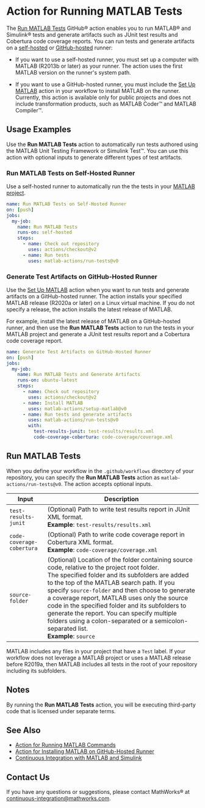 # Action for Running MATLAB Tests

The [Run MATLAB Tests](#run-matlab-tests) GitHub&reg; action enables you to run MATLAB&reg; and Simulink&reg; tests and generate artifacts such as JUnit test results and Cobertura code coverage reports. You can run tests and generate artifacts on a [self-hosted](https://docs.github.com/en/free-pro-team@latest/actions/hosting-your-own-runners/about-self-hosted-runners) or [GitHub-hosted](https://docs.github.com/en/free-pro-team@latest/actions/reference/specifications-for-github-hosted-runners) runner:

- If you want to use a self-hosted runner, you must set up a computer with MATLAB (R2013b or later) as your runner. The action uses the first MATLAB version on the runner's system path.

- If you want to use a GitHub-hosted runner, you must include the [Set Up MATLAB](https://github.com/matlab-actions/setup-matlab/) action in your workflow to install MATLAB on the runner. Currently, this action is available only for public projects and does not include transformation products, such as MATLAB Coder&trade; and MATLAB Compiler&trade;.

## Usage Examples
Use the **Run MATLAB Tests** action to automatically run tests authored using the MATLAB Unit Testing Framework or Simulink Test&trade;. You can use this action with optional inputs to generate different types of test artifacts.

### Run MATLAB Tests on Self-Hosted Runner
Use a self-hosted runner to automatically run the the tests in your [MATLAB project](https://www.mathworks.com/help/matlab/projects.html).

```yaml 
name: Run MATLAB Tests on Self-Hosted Runner
on: [push]
jobs:
  my-job:
    name: Run MATLAB Tests
    runs-on: self-hosted
    steps:
      - name: Check out repository
        uses: actions/checkout@v2
      - name: Run tests
        uses: matlab-actions/run-tests@v0
```

### Generate Test Artifacts on GitHub-Hosted Runner
Use the [Set Up MATLAB](https://github.com/matlab-actions/setup-matlab/) action when you want to run tests and generate artifacts on a GitHub-hosted runner. The action installs your specified MATLAB release (R2020a or later) on a Linux virtual machine. If you do not specify a release, the action installs the latest release of MATLAB.

For example, install the latest release of MATLAB on a GitHub-hosted runner, and then use the **Run MATLAB Tests** action to run the tests in your MATLAB project and generate a JUnit test results report and a Cobertura code coverage report.

```yaml
name: Generate Test Artifacts on GitHub-Hosted Runner
on: [push]
jobs:
  my-job:
    name: Run MATLAB Tests and Generate Artifacts
    runs-on: ubuntu-latest
    steps:
      - name: Check out repository
        uses: actions/checkout@v2
      - name: Install MATLAB
        uses: matlab-actions/setup-matlab@v0
      - name: Run tests and generate artifacts
        uses: matlab-actions/run-tests@v0
        with:
          test-results-junit: test-results/results.xml
          code-coverage-cobertura: code-coverage/coverage.xml
```
## Run MATLAB Tests
When you define your workflow in the `.github/workflows` directory of your repository, you can specify the **Run MATLAB Tests** action as `matlab-actions/run-tests@v0`. The action accepts optional inputs.

| Input     | Description |
|-----------|-------------|
| `test-results-junit` | (Optional) Path to write test results report in JUnit XML format. <br/> **Example**: `test-results/results.xml` |
| `code-coverage-cobertura` | (Optional) Path to write code coverage report in Cobertura XML format. <br/> **Example**: `code-coverage/coverage.xml` |
| `source-folder` | (Optional) Location of the folder containing source code, relative to the project root folder. <br/> The specified folder and its subfolders are added to the top of the MATLAB search path. If you specify `source-folder` and then choose to generate a coverage report, MATLAB uses only the source code in the specified folder and its subfolders to generate the report. You can specify multiple folders using a colon-separated or a semicolon-separated list. <br/> **Example**: `source` |

MATLAB includes any files in your project that have a `Test` label. If your workflow does not leverage a MATLAB project or uses a MATLAB release before R2019a, then MATLAB includes all tests in the root of your repository including its subfolders.

## Notes
By running the **Run MATLAB Tests** action, you will be executing third-party code that is licensed under separate terms.

## See Also
- [Action for Running MATLAB Commands](https://github.com/matlab-actions/run-command/)
- [Action for Installing MATLAB on GitHub-Hosted Runner](https://github.com/matlab-actions/setup-matlab/)
- [Continuous Integration with MATLAB and Simulink](https://www.mathworks.com/solutions/continuous-integration.html)

## Contact Us
If you have any questions or suggestions, please contact MathWorks&reg; at [continuous-integration@mathworks.com](mailto:continuous-integration@mathworks.com).
